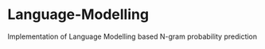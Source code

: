 Language-Modelling
==================

Implementation of Language Modelling based N-gram probability prediction  